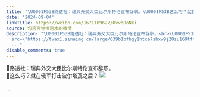 ```yaml
---
title: "\U0001F53B路透社：瑞典外交大臣比尔斯特伦宣布辞职。\U0001F53B这么巧？就在俄军打击波尔塔瓦之后？ [图片]"
date: '2024-09-04'
linkTitle: https://weibo.com/1671109627/OvvdOoNki
source: 包容万物恒河水的微博
description: "\U0001F53B路透社：瑞典外交大臣比尔斯特伦宣布辞职。<br>\U0001F53B这么巧？就在俄军打击波尔塔瓦之后？ <img style=\"\"
  src=\"https://tvax1.sinaimg.cn/large/639b1bfbgy1htca7sbxw9j20zu169tff.jpg\" referrerpolicy=\"no-referrer\"><br><br>
  ..."
disable_comments: true
---
```

🔻路透社：瑞典外交大臣比尔斯特伦宣布辞职。<br>🔻这么巧？就在俄军打击波尔塔瓦之后？ <img style="" src="https://tvax1.sinaimg.cn/large/639b1bfbgy1htca7sbxw9j20zu169tff.jpg" referrerpolicy="no-referrer"><br><br> ...